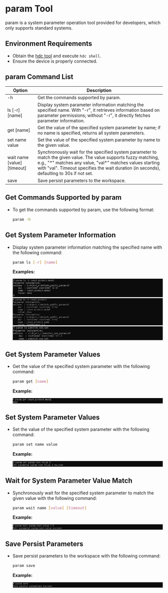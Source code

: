 # param Tool

param is a system parameter operation tool provided for developers, which only supports standard systems.

## Environment Requirements

- Obtain the <!--Del-->[<!--DelEnd-->hdc tool<!--Del-->](https://docs.openharmony.cn/pages/v5.1/zh-cn/device-dev/subsystems/subsys-toolchain-hdc-guide.md)<!--DelEnd--> and execute `hdc shell`.
- Ensure the device is properly connected.

## param Command List

| Option | Description |
| ----------------- | ------------------------------------------ |
| -h | Get the commands supported by param. |
| ls [-r] [name] | Display system parameter information matching the specified name. With "-r", it retrieves information based on parameter permissions; without "-r", it directly fetches parameter information. |
| get [name] | Get the value of the specified system parameter by name; if no name is specified, returns all system parameters. |
| set name value | Set the value of the specified system parameter by name to the given value. |
| wait name [value] [timeout] | Synchronously wait for the specified system parameter to match the given value. The value supports fuzzy matching, e.g., "\*" matches any value, "val\*" matches values starting with "val". Timeout specifies the wait duration (in seconds), defaulting to 30s if not set. |
| save | Save persist parameters to the workspace. |

## Get Commands Supported by param

- To get the commands supported by param, use the following format:

  ```bash
  param -h
  ```

## Get System Parameter Information

- Display system parameter information matching the specified name with the following command:

  ```bash
  param ls [-r] [name]
  ```

  **Examples:**

  ![ls-integrity](./figures/param-ls-integrity.png)
  ![ls-part](./figures/param-ls-part.png)
  ![ls](./figures/param-ls.png)

## Get System Parameter Values

- Get the value of the specified system parameter with the following command:

  ```bash
  param get [name]
  ```

  **Example:**

  ![get](./figures/param-get.png)

## Set System Parameter Values

- Set the value of the specified system parameter with the following command:

  ```bash
  param set name value
  ```

  **Example:**

  ![set](./figures/param-set.png)

## Wait for System Parameter Value Match

- Synchronously wait for the specified system parameter to match the given value with the following command:

  ```bash
  param wait name [value] [timeout]
  ```

  **Example:**

  ![wait](./figures/param-wait.png)

## Save Persist Parameters

- Save persist parameters to the workspace with the following command:

  ```bash
  param save
  ```

  **Example:**

  ![save](./figures/param-save.png)